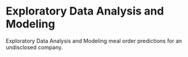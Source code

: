 # Exploratory Data Analysis and Modeling

Exploratory Data Analysis and Modeling meal order predictions for an undisclosed company.

